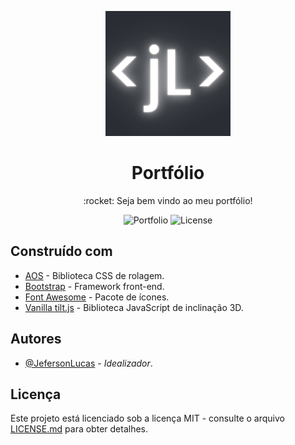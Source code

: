 <p align="center">
	<img src="./assets/img/logo.png" width="200">
	<h1 align="center">Portfólio</h1>
	<p align="center">:rocket: Seja bem vindo ao meu portfólio!
</p>
	<p align="center">
    	<img alt="Portfolio" src="https://img.shields.io/badge/Jeferson%20Lucas-Portfólio-success">
    	<img alt="License" src="https://img.shields.io/badge/License-MIT-green">
  	</p>
</p>

## Construído com

* [AOS](https://michalsnik.github.io/aos/) - Biblioteca CSS de rolagem.
* [Bootstrap](https://getbootstrap.com/) - Framework front-end.
* [Font Awesome](https://fontawesome.com/) - Pacote de ícones.
* [Vanilla tilt.js](https://github.com/micku7zu/vanilla-tilt.js) - Biblioteca JavaScript de inclinação 3D.

## Autores

* [@JefersonLucas](https://github.com/JefersonLucas) - _Idealizador_.

## Licença

Este projeto está licenciado sob a licença MIT - consulte o arquivo [LICENSE.md](https://github.com/JefersonLucas/portfolio/blob/master/LICENSE) para obter detalhes.